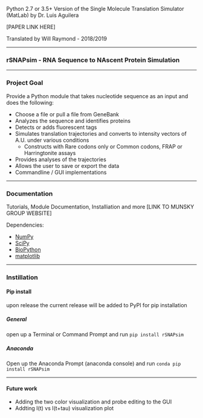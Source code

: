 Python 2.7 or 3.5+ Version of the Single Molecule Translation Simulator (MatLab) by Dr. Luis Aguilera 

[PAPER LINK HERE]

Translated by Will Raymond - 2018/2019

------------------------------
### **rSNAPsim** - **R**NA **S**equence to **NA**scent **P**rotein **Sim**ulation
-------------------------------
### Project Goal

Provide a Python module that takes nucleotide sequence as an input and does the following: 
   * Choose a file or pull a file from GeneBank
   * Analyzes the sequence and identifies proteins 
   * Detects or adds fluorescent tags
   * Simulates translation trajectories and converts to intensity vectors of A.U. under various conditions
      * Constructs with Rare codons only or Common codons, FRAP or Harringtonite assays
   * Provides analyses of the trajectories 
   * Allows the user to save or export the data
   * Commandline / GUI implementations

---------------------------------
### Documentation

Tutorials, Module Documentation, Installiation and more [LINK TO MUNSKY GROUP WEBSITE]

Dependencies: 
 * [NumPy](https://www.numpy.org/) 
 * [SciPy](https://www.scipy.org/)
 * [BioPython](https://biopython.org/)
 * [matplotlib](https://matplotlib.org/)
-----------------------------------
### Instillation 

#### Pip install

upon release the current release will be added to PyPI for pip installation
##### General

open up a Terminal or Command Prompt and run 
```pip install rSNAPsim ```

##### Anaconda

Open up the Anaconda Prompt (anaconda console) and run 
```conda pip install rSNAPsim ```

-------------------------------------

#### Future work

- Adding the two color visualization and probe editing to the GUI
- Addting I(t) vs I(t+tau) visualization plot

